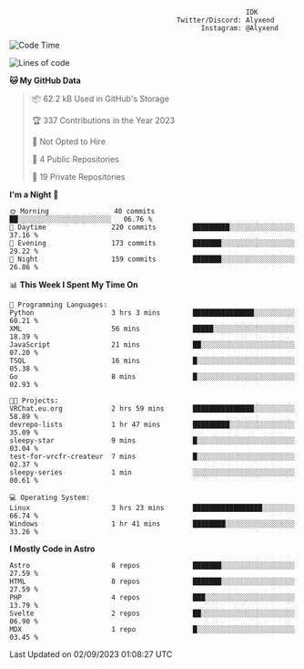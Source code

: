 ```text
                                                          IDK
                                         Twitter/Discord: Alyxend
                                               Instagram: @Alyxend
```

<!--START_SECTION:waka-->
![Code Time](http://img.shields.io/badge/Code%20Time-20%20hrs%2059%20mins-blue)

![Lines of code](https://img.shields.io/badge/From%20Hello%20World%20I%27ve%20Written-105.8%20thousand%20lines%20of%20code-blue)

**🐱 My GitHub Data** 

> 📦 62.2 kB Used in GitHub's Storage 
 > 
> 🏆 337 Contributions in the Year 2023
 > 
> 🚫 Not Opted to Hire
 > 
> 📜 4 Public Repositories 
 > 
> 🔑 19 Private Repositories 
 > 
**I'm a Night 🦉** 

```text
🌞 Morning                40 commits          ██░░░░░░░░░░░░░░░░░░░░░░░   06.76 % 
🌆 Daytime                220 commits         █████████░░░░░░░░░░░░░░░░   37.16 % 
🌃 Evening                173 commits         ███████░░░░░░░░░░░░░░░░░░   29.22 % 
🌙 Night                  159 commits         ███████░░░░░░░░░░░░░░░░░░   26.86 % 
```


📊 **This Week I Spent My Time On** 

```text
💬 Programming Languages: 
Python                   3 hrs 3 mins        ███████████████░░░░░░░░░░   60.21 % 
XML                      56 mins             █████░░░░░░░░░░░░░░░░░░░░   18.39 % 
JavaScript               21 mins             ██░░░░░░░░░░░░░░░░░░░░░░░   07.20 % 
TSQL                     16 mins             █░░░░░░░░░░░░░░░░░░░░░░░░   05.38 % 
Go                       8 mins              █░░░░░░░░░░░░░░░░░░░░░░░░   02.93 % 

🐱‍💻 Projects: 
VRChat.eu.org            2 hrs 59 mins       ███████████████░░░░░░░░░░   58.89 % 
devrepo-lists            1 hr 47 mins        █████████░░░░░░░░░░░░░░░░   35.09 % 
sleepy-star              9 mins              █░░░░░░░░░░░░░░░░░░░░░░░░   03.04 % 
test-for-vrcfr-createur  7 mins              █░░░░░░░░░░░░░░░░░░░░░░░░   02.37 % 
sleepy-series            1 min               ░░░░░░░░░░░░░░░░░░░░░░░░░   00.61 % 

💻 Operating System: 
Linux                    3 hrs 23 mins       █████████████████░░░░░░░░   66.74 % 
Windows                  1 hr 41 mins        ████████░░░░░░░░░░░░░░░░░   33.26 % 
```

**I Mostly Code in Astro** 

```text
Astro                    8 repos             ███████░░░░░░░░░░░░░░░░░░   27.59 % 
HTML                     8 repos             ███████░░░░░░░░░░░░░░░░░░   27.59 % 
PHP                      4 repos             ███░░░░░░░░░░░░░░░░░░░░░░   13.79 % 
Svelte                   2 repos             ██░░░░░░░░░░░░░░░░░░░░░░░   06.90 % 
MDX                      1 repo              █░░░░░░░░░░░░░░░░░░░░░░░░   03.45 % 
```




 Last Updated on 02/09/2023 01:08:27 UTC
<!--END_SECTION:waka-->
